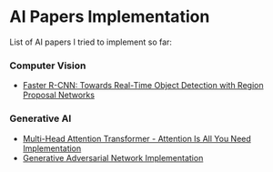 # AI Papers Implementation
List of AI papers I tried to implement so far:

### Computer Vision
* [Faster R-CNN: Towards Real-Time Object Detection with Region Proposal Networks](https://github.com/lloydaxeph/simple_frcnn_implementation_from_scratch)

### Generative AI
* [Multi-Head Attention Transformer - Attention Is All You Need Implementation](https://github.com/lloydaxeph/multi_head_attention_transformer)
* [Generative Adversarial Network Implementation](https://github.com/lloydaxeph/mnist_gan)
